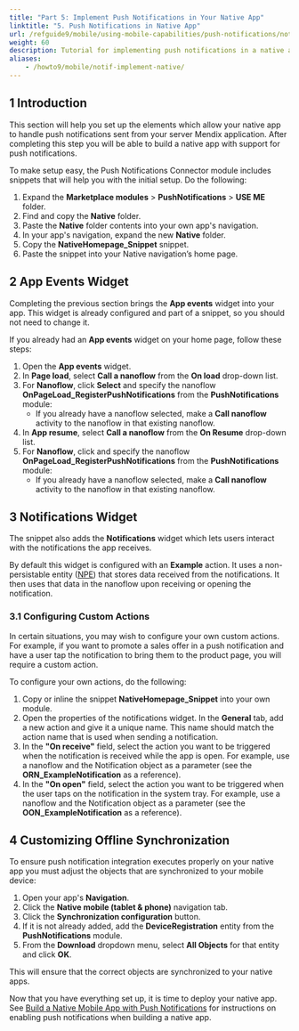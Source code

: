 ```yaml
---
title: "Part 5: Implement Push Notifications in Your Native App"
linktitle: "5. Push Notifications in Native App"
url: /refguide9/mobile/using-mobile-capabilities/push-notifications/notif-implement-native/
weight: 60
description: Tutorial for implementing push notifications in a native app.
aliases:
    - /howto9/mobile/notif-implement-native/
---
```


## 1 Introduction

This section will help you set up the elements which allow your native app to handle push notifications sent from your server Mendix application. After completing this step you will be able to build a native app with support for push notifications.

To make setup easy, the Push Notifications Connector module includes snippets that will help you with the initial setup. Do the following:

1. Expand the **Marketplace modules** > **PushNotifications** > **USE ME** folder.
1. Find and copy the **Native** folder.
1. Paste the **Native** folder contents into your own app's navigation.
1. In your app's navigation, expand the new **Native** folder.
1. Copy the **NativeHomepage_Snippet** snippet.
1. Paste the snippet into your Native navigation’s home page.

## 2 App Events Widget

Completing the previous section brings the **App events** widget into your app. This widget is already configured and part of a snippet, so you should not need to change it. 

If you already had an **App events** widget on your home page, follow these steps:

1. Open the **App events** widget.
1. In  **Page load**, select **Call a nanoflow** from the **On load**  drop-down list. 
1. For **Nanoflow**, click **Select** and specify the nanoflow **OnPageLoad_RegisterPushNotifications** from the **PushNotifications** module:<br /> 
    * If you already have a nanoflow selected, make a **Call nanoflow** activity to the nanoflow in that existing nanoflow.<br />
1. In **App resume**, select **Call a nanoflow** from the **On Resume** drop-down list. 
1. For **Nanoflow**, click and specify the nanoflow **OnPageLoad_RegisterPushNotifications** from the **PushNotifications** module: <br />
    * If you already have a nanoflow selected, make a **Call nanoflow** activity to the  nanoflow in that existing nanoflow. <br /> 

## 3 Notifications Widget

The snippet also adds the **Notifications** widget which lets users interact with the notifications the app receives.

By default this widget is configured with an **Example** action. It uses a non-persistable entity ([NPE](/refguide9/persistability/#non-persistable)) that stores data received from the notifications. It then uses that data in the nanoflow upon receiving or opening the notification.

### 3.1 Configuring Custom Actions

In certain situations, you may wish to configure your own custom actions. For example, if you want to promote a sales offer in a push notification and have a user tap the notification to bring them to the product page, you will require a custom action. 

To configure your own actions, do the following:

1. Copy or inline the snippet **NativeHomepage_Snippet** into your own module.
1. Open the properties of the notifications widget. In the **General** tab, add a new action and give it a unique name. This name should match the action name that is used when sending a notification.
1. In the **"On receive"** field, select the action you want to be triggered when the notification is received while the app is open. For example, use a nanoflow and the Notification object as a parameter (see the **ORN_ExampleNotification** as a reference).
1. In the **"On open"** field, select the action you want to be triggered when the user taps on the notification in the system tray. For example, use a nanoflow and the Notification object as a parameter (see the **OON_ExampleNotification** as a reference).

## 4 Customizing Offline Synchronization

To ensure push notification integration executes properly on your native app you must adjust the objects that are synchronized to your mobile device:

1. Open your app's **Navigation**.
1. Click the **Native mobile (tablet & phone)** navigation tab.
1. Click the **Synchronization configuration** button.
1. If it is not already added, add the **DeviceRegistration** entity from the **PushNotifications** module.
1. From the **Download** dropdown menu, select **All Objects** for that entity and click **OK**.

This will ensure that the correct objects are synchronized to your native apps.

Now that you have everything set up, it is time to deploy your native app. See [Build a Native Mobile App with Push Notifications](/refguide9/mobile/using-mobile-capabilities/push-notifications/notif-build-native/) for instructions on enabling push notifications when building a native app. 

